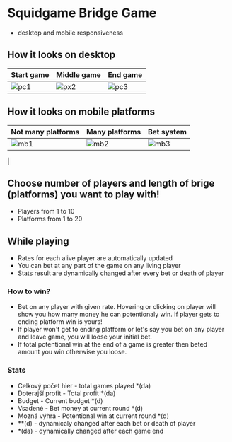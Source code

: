 # Squidgame Bridge Game
- desktop and mobile responsiveness

## How it looks on desktop
|Start game|Middle game|End game|
|-------------|-------------|-------------|
|![pc1](https://user-images.githubusercontent.com/78803735/152963436-cbf77184-a562-4bc9-ad59-22f035d55f7e.jpg)|![px2](https://user-images.githubusercontent.com/78803735/152963713-dc68023c-36f2-4b30-9438-48674945f2a1.jpg)|![pc3](https://user-images.githubusercontent.com/78803735/152963728-69aa511c-275d-4efd-a319-fdf7dcb9e2ba.jpg)|

## How it looks on mobile platforms
|Not many platforms|Many platforms|Bet system|
|-------------|-------------|-------------|
|![mb1](https://user-images.githubusercontent.com/78803735/152964335-121b1716-2452-41a9-bd34-b847ab620148.jpeg)|![mb2](https://user-images.githubusercontent.com/78803735/152964353-be0c81c0-a91e-4e62-9fd1-61a523000680.jpeg)|![mb3](https://user-images.githubusercontent.com/78803735/152964373-862e80d8-66e3-429f-8bea-782187feaa4e.PNG)
|



## Choose number of players and length of brige (platforms) you want to play with!
- Players from 1 to 10
- Platforms from 1 to 20

## While playing 
- Rates for each alive player are automatically updated
- You can bet at any part of the game on any living player
- Stats result are dynamically changed after every bet or death of player

### How to win?
- Bet on any player with given rate. Hovering or clicking on player will show you how many money he can potentionaly win. If player gets to ending platform win is yours!
- If player won't get to ending platform or let's say you bet on any player and leave game, you will loose your initial bet.
- If total potentional win at the end of a game is greater then beted amount you win otherwise you loose.

### Stats
- Celkový počet hier - total games played *(da)
- Doterajší profit - Total profit *(da)
- Budget - Current budget *(d)
- Vsadené - Bet money at current round *(d)
- Mozná výhra - Potentional win at current round *(d)
- **(d) - dynamicaly changed after each bet or death of player
- *(da) - dynamically changed after each game end







 




